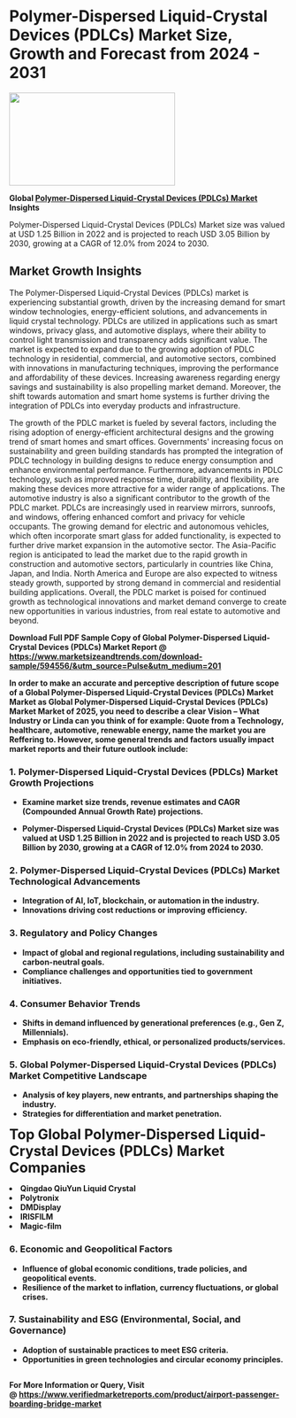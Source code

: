 <H1>Polymer-Dispersed Liquid-Crystal Devices (PDLCs) Market Size, Growth and Forecast from 2024 - 2031</H1><img class="aligncenter size-medium wp-image-584254" src="https://thirdeyenews.in/wp-content/uploads/2024/09/Global-Market-Research-300x168.jpeg" alt="" width="300" height="168" /><p><strong>Global&nbsp;<a href="https://www.marketsizeandtrends.com/download-sample/594556/&amp;utm_source=Pulse&amp;utm_medium=201">Polymer-Dispersed Liquid-Crystal Devices (PDLCs) Market</a> Insights</strong></p><p>Polymer-Dispersed Liquid-Crystal Devices (PDLCs) Market size was valued at USD 1.25 Billion in 2022 and is projected to reach USD 3.05 Billion by 2030, growing at a CAGR of 12.0% from 2024 to 2030.</p><p><h2>Market Growth Insights</h2> <p>The Polymer-Dispersed Liquid-Crystal Devices (PDLCs) market is experiencing substantial growth, driven by the increasing demand for smart window technologies, energy-efficient solutions, and advancements in liquid crystal technology. PDLCs are utilized in applications such as smart windows, privacy glass, and automotive displays, where their ability to control light transmission and transparency adds significant value. The market is expected to expand due to the growing adoption of PDLC technology in residential, commercial, and automotive sectors, combined with innovations in manufacturing techniques, improving the performance and affordability of these devices. Increasing awareness regarding energy savings and sustainability is also propelling market demand. Moreover, the shift towards automation and smart home systems is further driving the integration of PDLCs into everyday products and infrastructure.</p> <p><strong></strong></p> <p>The growth of the PDLC market is fueled by several factors, including the rising adoption of energy-efficient architectural designs and the growing trend of smart homes and smart offices. Governments' increasing focus on sustainability and green building standards has prompted the integration of PDLC technology in building designs to reduce energy consumption and enhance environmental performance. Furthermore, advancements in PDLC technology, such as improved response time, durability, and flexibility, are making these devices more attractive for a wider range of applications. The automotive industry is also a significant contributor to the growth of the PDLC market. PDLCs are increasingly used in rearview mirrors, sunroofs, and windows, offering enhanced comfort and privacy for vehicle occupants. The growing demand for electric and autonomous vehicles, which often incorporate smart glass for added functionality, is expected to further drive market expansion in the automotive sector. The Asia-Pacific region is anticipated to lead the market due to the rapid growth in construction and automotive sectors, particularly in countries like China, Japan, and India. North America and Europe are also expected to witness steady growth, supported by strong demand in commercial and residential building applications. Overall, the PDLC market is poised for continued growth as technological innovations and market demand converge to create new opportunities in various industries, from real estate to automotive and beyond.</p> <p><strong></p><p><span class=""><strong>Download Full PDF Sample Copy of Global Polymer-Dispersed Liquid-Crystal Devices (PDLCs) Market Report</strong> @ <a href="https://www.marketsizeandtrends.com/download-sample/594556/&amp;utm_source=Pulse&amp;utm_medium=201" target="_blank">https://www.marketsizeandtrends.com/download-sample/594556/&amp;utm_source=Pulse&amp;utm_medium=201</a></span></p><p>In order to make an accurate and perceptive description of future scope of a Global&nbsp;Polymer-Dispersed Liquid-Crystal Devices (PDLCs) Market Market as Global&nbsp;Polymer-Dispersed Liquid-Crystal Devices (PDLCs) Market Market of 2025, you need to describe a clear Vision &ndash; What Industry or Linda can you think of for example: Quote from a Technology, healthcare, automotive, renewable energy, name the market you are Reffering to. However, some general trends and factors usually impact market reports and their future outlook include:</p><h3>1.&nbsp;<strong>Polymer-Dispersed Liquid-Crystal Devices (PDLCs) Market Growth Projections</strong></h3><ul><li>Examine market size trends, revenue estimates and CAGR (Compounded Annual Growth Rate) projections.</li><li><p>Polymer-Dispersed Liquid-Crystal Devices (PDLCs) Market size was valued at USD 1.25 Billion in 2022 and is projected to reach USD 3.05 Billion by 2030, growing at a CAGR of 12.0% from 2024 to 2030.</p></li></ul><h3>2.&nbsp;<strong>Polymer-Dispersed Liquid-Crystal Devices (PDLCs) Market Technological Advancements</strong></h3><ul><li>Integration of AI, IoT, blockchain, or automation in the industry.</li><li>Innovations driving cost reductions or improving efficiency.</li></ul><h3>3.&nbsp;<strong>Regulatory and Policy Changes</strong></h3><ul><li>Impact of global and regional regulations, including sustainability and carbon-neutral goals.</li><li>Compliance challenges and opportunities tied to government initiatives.</li></ul><h3>4.&nbsp;<strong>Consumer Behavior Trends</strong></h3><ul><li>Shifts in demand influenced by generational preferences (e.g., Gen Z, Millennials).</li><li>Emphasis on eco-friendly, ethical, or personalized products/services.</li></ul><h3>5.&nbsp;<strong>Global Polymer-Dispersed Liquid-Crystal Devices (PDLCs) Market Competitive Landscape</strong></h3><ul><li>Analysis of key players, new entrants, and partnerships shaping the industry.</li><li>Strategies for differentiation and market penetration.</li></ul><p data-pm-slice="1 1 []"><span style="color: inherit; font-family: inherit; font-size: 25px;">Top Global Polymer-Dispersed Liquid-Crystal Devices (PDLCs) Market Companies</span></p><div class="" data-test-id=""><p><li>Qingdao QiuYun Liquid Crystal</li><li> Polytronix</li><li> DMDisplay</li><li> IRISFILM</li><li> Magic-film</li></p></div><h3>6.&nbsp;<strong>Economic and Geopolitical Factors</strong></h3><ul><li>Influence of global economic conditions, trade policies, and geopolitical events.</li><li>Resilience of the market to inflation, currency fluctuations, or global crises.</li></ul><h3>7.&nbsp;<strong>Sustainability and ESG (Environmental, Social, and Governance)</strong></h3><ul><li>Adoption of sustainable practices to meet ESG criteria.</li><li>Opportunities in green technologies and circular economy principles.</li></ul><h2><strong style="font-size: 14px;">For More Information or Query, Visit @&nbsp;</strong><a style="background-color: #ffffff; font-size: 14px;" href="https://www.marketsizeandtrends.com/report/polymer-dispersed-liquid-crystal-devices-pdlcs-market/" target="_blank">https://www.verifiedmarketreports.com/product/airport-passenger-boarding-bridge-market</a></h2>
